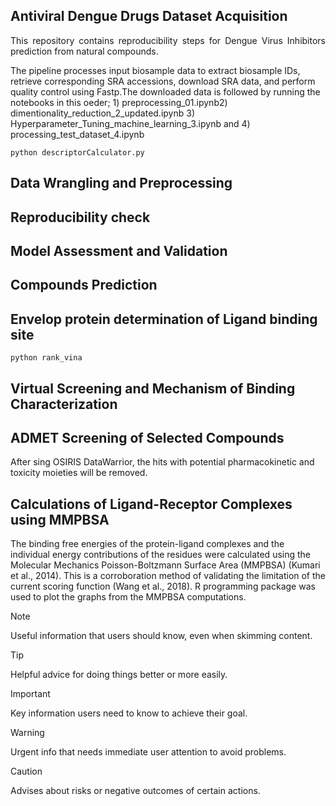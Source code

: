 ## Antiviral Dengue Drugs Dataset Acquisition

<p align="justify">
This repository contains reproducibility steps for Dengue Virus Inhibitors prediction from natural compounds.
  
The pipeline processes input biosample data to extract biosample IDs, retrieve corresponding SRA accessions, download SRA data, and perform quality control using Fastp.The downloaded data is followed by running the notebooks in this oeder; 1) preprocessing_01.ipynb2) dimentionality_reduction_2_updated.ipynb 3) Hyperparameter_Tuning_machine_learning_3.ipynb and 4) processing_test_dataset_4.ipynb
</p>

```
python descriptorCalculator.py
```

## Data Wrangling and Preprocessing


## Reproducibility check

## Model Assessment and Validation

## Compounds Prediction

## Envelop protein determination of Ligand binding site

```
python rank_vina
```

## Virtual Screening and Mechanism of Binding Characterization

## ADMET Screening of Selected Compounds

After sing OSIRIS DataWarrior, the hits with potential pharmacokinetic and toxicity moieties will be removed.


## Calculations of Ligand-Receptor Complexes using MMPBSA

The binding free energies of the protein-ligand complexes and the individual energy contributions of the residues were calculated using the Molecular Mechanics Poisson-Boltzmann Surface Area (MMPBSA) (Kumari et al., 2014). This is a corroboration method of validating the limitation of the current scoring function (Wang et al., 2018). R programming package was used to plot the graphs from the MMPBSA computations.

> [!NOTE]
> Useful information that users should know, even when skimming content.

> [!TIP]
> Helpful advice for doing things better or more easily.

> [!IMPORTANT]
> Key information users need to know to achieve their goal.

> [!WARNING]
> Urgent info that needs immediate user attention to avoid problems.

> [!CAUTION]
> Advises about risks or negative outcomes of certain actions.
